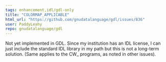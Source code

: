 ```yaml
---
tags: enhancement,idl/gdl-only
title: "COLORMAP_APPLICABLE"
html_url: "https://github.com/gnudatalanguage/gdl/issues/836"
user: PaddyLeahy
repo: gnudatalanguage/gdl
---
```


Not yet implemented in GDL. Since my institution has an IDL license, I can just include the standard IDL library in my path but this is not a long-term solution. (Same applies to the CW_ programs, as noted in other issues).